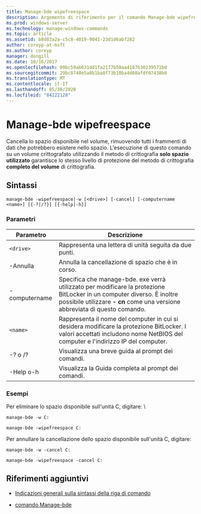```yaml
---
title: Manage-bde wipefreespace
description: Argomento di riferimento per il comando Manage-bde wipefreespace, che cancella lo spazio disponibile nel volume rimuovendo i frammenti di dati che potrebbero esistere nello spazio.
ms.prod: windows-server
ms.technology: manage-windows-commands
ms.topic: article
ms.assetid: b8d83a2a-c5c8-4019-9041-23d1d6abf282
author: coreyp-at-msft
ms.author: coreyp
manager: dongill
ms.date: 10/16/2017
ms.openlocfilehash: 09bc59ab631dd1fa2177b50aa4187b30239571bd
ms.sourcegitcommit: 29bc8740e5a8b1ba8f73b10ba4d08afdf07438b0
ms.translationtype: MT
ms.contentlocale: it-IT
ms.lasthandoff: 05/30/2020
ms.locfileid: "84222128"
---
```

# <a name="manage-bde-wipefreespace"></a>Manage-bde wipefreespace

Cancella lo spazio disponibile nel volume, rimuovendo tutti i frammenti di dati che potrebbero esistere nello spazio. L'esecuzione di questo comando su un volume crittografato utilizzando il metodo di crittografia **solo spazio utilizzato** garantisce lo stesso livello di protezione del metodo di crittografia **completo del volume** di crittografia.

## <a name="syntax"></a>Sintassi

```
manage-bde -wipefreespace|-w [<drive>] [-cancel] [-computername <name>] [{-?|/?}] [{-help|-h}]
```

### <a name="parameters"></a>Parametri

| Parametro | Descrizione |
| --------- | ----------- |
| `<drive>` | Rappresenta una lettera di unità seguita da due punti. |
| -Annulla | Annulla la cancellazione di spazio che è in corso. |
| -computername | Specifica che manage-bde. exe verrà utilizzato per modificare la protezione BitLocker in un computer diverso. È inoltre possibile utilizzare **- cn** come una versione abbreviata di questo comando. |
| `<name>` | Rappresenta il nome del computer in cui si desidera modificare la protezione BitLocker. I valori accettati includono nome NetBIOS del computer e l'indirizzo IP del computer. |
| -? o /? | Visualizza una breve guida al prompt dei comandi. |
| -Help o-h | Visualizza la Guida completa al prompt dei comandi. |

### <a name="examples"></a>Esempi

Per eliminare lo spazio disponibile sull'unità C, digitare: \

```
manage-bde -w C:
```

```
manage-bde -wipefreespace C:
```

Per annullare la cancellazione dello spazio disponibile sull'unità C, digitare:

```
manage-bde -w -cancel C:
```

```
manage-bde -wipefreespace -cancel C:
```

## <a name="additional-references"></a>Riferimenti aggiuntivi

- [Indicazioni generali sulla sintassi della riga di comando](command-line-syntax-key.md)

- [comando Manage-bde](manage-bde.md)
